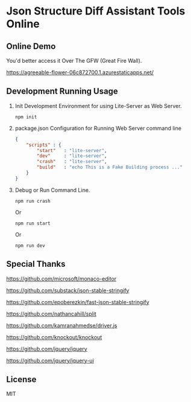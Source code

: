 # Json Structure Diff Assistant Tools Online

## Online Demo

You'd better access it Over The GFW (Great Fire Wall).

https://agreeable-flower-06c872700.1.azurestaticapps.net/

## Development Running Usage

1. Init Development Environment for using Lite-Server as Web Server.
    ```
    npm init
    ```

2. package.json Configuration for Running Web Server command line
    ```json
    {
        "scripts" : {
            "start"   : "lite-server",
            "dev"     : "lite-server",
            "crash"   : "lite-server",
            "build"   : "echo This is a Fake Building process ..."
        }
    }
    ```

3. Debug or Run Command Line.

    ```
    npm run crash
    ```
    Or
    ```
    npm run start
    ```
    Or
    ```
    npm run dev
    ```

## Special Thanks

https://github.com/microsoft/monaco-editor
    
https://github.com/substack/json-stable-stringify

https://github.com/epoberezkin/fast-json-stable-stringify

https://github.com/nathancahill/split

https://github.com/kamranahmedse/driver.js

https://github.com/knockout/knockout

https://github.com/jquery/jquery

https://github.com/jquery/jquery-ui

## License

MIT
